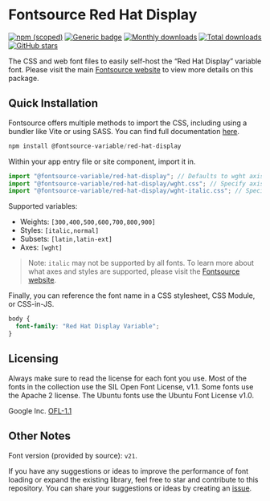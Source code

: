 # Fontsource Red Hat Display

[![npm (scoped)](https://img.shields.io/npm/v/@fontsource-variable/red-hat-display?color=brightgreen)](https://www.npmjs.com/package/@fontsource-variable/red-hat-display) [![Generic badge](https://img.shields.io/badge/fontsource-passing-brightgreen)](https://github.com/fontsource/fontsource) [![Monthly downloads](https://badgen.net/npm/dm/@fontsource-variable/red-hat-display)](https://github.com/fontsource/fontsource) [![Total downloads](https://badgen.net/npm/dt/@fontsource-variable/red-hat-display)](https://github.com/fontsource/fontsource) [![GitHub stars](https://img.shields.io/github/stars/fontsource/fontsource.svg?style=social&label=Star)](https://github.com/fontsource/fontsource/stargazers)

The CSS and web font files to easily self-host the “Red Hat Display” variable font. Please visit the main [Fontsource website](https://fontsource.org/fonts/red-hat-display) to view more details on this package.

## Quick Installation

Fontsource offers multiple methods to import the CSS, including using a bundler like Vite or using SASS. You can find full documentation [here](https://fontsource.org/docs/getting-started/introduction).

```javascript
npm install @fontsource-variable/red-hat-display
```

Within your app entry file or site component, import it in.

```javascript
import "@fontsource-variable/red-hat-display"; // Defaults to wght axis
import "@fontsource-variable/red-hat-display/wght.css"; // Specify axis
import "@fontsource-variable/red-hat-display/wght-italic.css"; // Specify axis and style
```

Supported variables:
- Weights: `[300,400,500,600,700,800,900]`
- Styles: `[italic,normal]`
- Subsets: `[latin,latin-ext]`
- Axes: `[wght]`

> Note: `italic` may not be supported by all fonts. To learn more about what axes and styles are supported, please visit the [Fontsource website](https://fontsource.org/fonts/red-hat-display).

Finally, you can reference the font name in a CSS stylesheet, CSS Module, or CSS-in-JS.

```css
body {
  font-family: "Red Hat Display Variable";
}
```

## Licensing
Always make sure to read the license for each font you use. Most of the fonts in the collection use the SIL Open Font License, v1.1. Some fonts use the Apache 2 license. The Ubuntu fonts use the Ubuntu Font License v1.0.

Google Inc.
[OFL-1.1](http://scripts.sil.org/OFL)

## Other Notes
Font version (provided by source): `v21`.

If you have any suggestions or ideas to improve the performance of font loading or expand the existing library, feel free to star and contribute to this repository. You can share your suggestions or ideas by creating an [issue](https://github.com/fontsource/fontsource/issues).